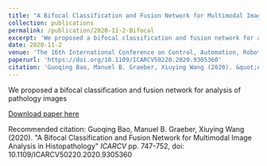 ```yaml
---
title: "A Bifocal Classification and Fusion Network for Multimodal Image Analysis in Histopathology"
collection: publications
permalink: /publication/2020-11-2-Bifocal
excerpt: 'We proposed a bifocal classification and fusion network for analysis of pathology images'
date: 2020-11-2
venue: 'The 16th International Conference on Control, Automation, Robotics and Vision'
paperurl: 'https://doi.org/10.1109/ICARCV50220.2020.9305360'
citation: 'Guoqing Bao, Manuel B. Graeber, Xiuying Wang (2020). &quot;A Bifocal Classification and Fusion Network for Multimodal Image Analysis in Histopathology&quot; <i>ICARCV</i> pp. 747-752, doi: 10.1109/ICARCV50220.2020.9305360'
---
```

We proposed a bifocal classification and fusion network for analysis of pathology images

[Download paper here](https://doi.org/10.1109/ICARCV50220.2020.9305360)

Recommended citation: Guoqing Bao, Manuel B. Graeber, Xiuying Wang (2020). "A Bifocal Classification and Fusion Network for Multimodal Image Analysis in Histopathology" <i>ICARCV</i> pp. 747-752, doi: 10.1109/ICARCV50220.2020.9305360